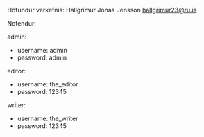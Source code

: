 Höfundur verkefnis:
Hallgrímur Jónas Jensson
hallgrimur23@ru.is


Notendur:

admin:
- username: admin
- password: admin

editor:
- username: the_editor
- password: 12345

writer:
- username: the_writer
- password: 12345
